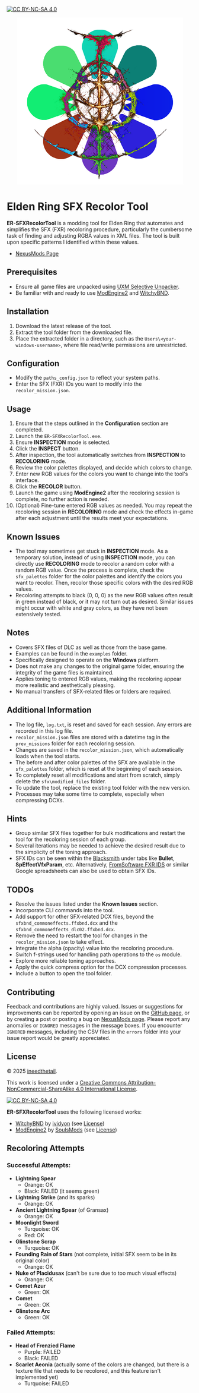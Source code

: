 [![CC BY-NC-SA 4.0][cc-by-nc-sa-shield]][cc-by-nc-sa]

<p align="center">
  <img src="https://github.com/tfb-sv/ER-SFXRecolorTool/blob/main/builders/recolor_logo.png?raw=true" />
</p>

# Elden Ring SFX Recolor Tool

**ER-SFXRecolorTool** is a modding tool for Elden Ring that automates and simplifies the SFX (FXR) recoloring procedure, particularly the cumbersome task of finding and adjusting RGBA values in XML files. The tool is built upon specific patterns I identified within these values.

- [NexusMods Page](https://www.nexusmods.com/eldenring/mods/6795)

## Prerequisites
- Ensure all game files are unpacked using [UXM Selective Unpacker](https://github.com/Nordgaren/UXM-Selective-Unpack.git).
- Be familiar with and ready to use [ModEngine2](https://github.com/soulsmods/ModEngine2.git) and [WitchyBND](https://github.com/ividyon/WitchyBND.git).

## Installation
1. Download the latest release of the tool.
2. Extract the tool folder from the downloaded file.
3. Place the extracted folder in a directory, such as the `Users\<your-windows-username>`, where file read/write permissions are unrestricted.

## Configuration
- Modify the `paths_config.json` to reflect your system paths.
- Enter the SFX (FXR) IDs you want to modify into the `recolor_mission.json`.

## Usage
1. Ensure that the steps outlined in the **Configuration** section are completed.
2. Launch the `ER-SFXRecolorTool.exe`.
3. Ensure **INSPECTION** mode is selected.
4. Click the **INSPECT** button.
5. After inspection, the tool automatically switches from **INSPECTION** to **RECOLORING** mode.
6. Review the color palettes displayed, and decide which colors to change.
7. Enter new RGB values for the colors you want to change into the tool's interface.
8. Click the **RECOLOR** button.
9. Launch the game using **ModEngine2** after the recoloring session is complete, no further action is needed.
10. (Optional) Fine-tune entered RGB values as needed. You may repeat the recoloring session in **RECOLORING** mode and check the effects in-game after each adjustment until the results meet your expectations.

## Known Issues
- The tool may sometimes get stuck in **INSPECTION** mode. As a temporary solution, instead of using **INSPECTION** mode, you can directly use **RECOLORING** mode to recolor a random color with a random RGB value. Once the process is complete, check the `sfx_palettes` folder for the color palettes and identify the colors you want to recolor. Then, recolor those specific colors with the desired RGB values.
- Recoloring attempts to black (0, 0, 0) as the new RGB values often result in green instead of black, or it may not turn out as desired. Similar issues might occur with white and gray colors, as they have not been extensively tested.

## Notes
- Covers SFX files of DLC as well as those from the base game.
- Examples can be found in the `examples` folder.
- Specifically designed to operate on the **Windows** platform.
- Does not make any changes to the original game folder, ensuring the integrity of the game files is maintained.
- Applies toning to entered RGB values, making the recoloring appear more realistic and aesthetically pleasing.
- No manual transfers of SFX-related files or folders are required.

## Additional Information
- The log file, `log.txt`, is reset and saved for each session. Any errors are recorded in this log file.
- `recolor_mission.json` files are stored with a datetime tag in the `prev_missions` folder for each recoloring session.
- Changes are saved in the `recolor_mission.json`, which automatically loads when the tool starts.
- The before and after color palettes of the SFX are available in the `sfx_palettes` folder, which is reset at the beginning of each session.
- To completely reset all modifications and start from scratch, simply delete the `sfx\modified_files` folder.
- To update the tool, replace the existing tool folder with the new version.
- Processes may take some time to complete, especially when compressing DCXs.

## Hints
- Group similar SFX files together for bulk modifications and restart the tool for the recoloring session of each group.
- Several iterations may be needed to achieve the desired result due to the simplicity of the toning approach.
- SFX IDs can be seen within the [Blacksmith](https://github.com/vawser/Smithbox.git) under tabs like **Bullet**, **SpEffectVfxParam**, etc. Alternatively, [FromSoftware FXR IDS](https://docs.google.com/spreadsheets/d/1gmUiSpJtxFFl0g04MWMIIs37W13Yjp-WUxtbyv99JIQ/edit?gid=866341224#gid=866341224) or similar Google spreadsheets can also be used to obtain SFX IDs.

## TODOs
- Resolve the issues listed under the **Known Issues** section.
- Incorporate CLI commands into the tool.
- Add support for other SFX-related DCX files, beyond the `sfxbnd_commoneffects.ffxbnd.dcx` and the `sfxbnd_commoneffects_dlc02.ffxbnd.dcx`.
- Remove the need to restart the tool for changes in the `recolor_mission.json` to take effect.
- Integrate the alpha (opacity) value into the recoloring procedure.
- Switch f-strings used for handling path operations to the `os` module.
- Explore more reliable toning approaches.
- Apply the quick compress option for the DCX compression processes.
- Include a button to open the tool folder.

## Contributing
Feedback and contributions are highly valued. Issues or suggestions for improvements can be reported by opening an issue on the [GitHub page](https://github.com/tfb-sv/ER-SFXRecolorTool.git), or by creating a post or posting a bug on [NexusMods page](https://www.nexusmods.com/eldenring/mods/6795). Please report any anomalies or `IGNORED` messages in the message boxes. If you encounter `IGNORED` messages, including the CSV files in the `errors` folder into your issue report would be greatly appreciated.

## License
© 2025 [ineedthetail](https://github.com/tfb-sv).

This work is licensed under a [Creative Commons Attribution-NonCommercial-ShareAlike 4.0 International License][cc-by-nc-sa].

[![CC BY-NC-SA 4.0][cc-by-nc-sa-image]][cc-by-nc-sa]

**ER-SFXRecolorTool** uses the following licensed works:
- [WitchyBND](https://github.com/ividyon/WitchyBND.git) by [ividyon](https://github.com/ividyon) (see [License](https://github.com/ividyon/WitchyBND/blob/main/LICENSE))
- [ModEngine2](https://github.com/soulsmods/ModEngine2.git) by [SoulsMods](https://github.com/soulsmods) (see [License](https://github.com/soulsmods/ModEngine2/blob/main/LICENSE-MIT))

[cc-by-nc-sa]: http://creativecommons.org/licenses/by-nc-sa/4.0/
[cc-by-nc-sa-image]: https://licensebuttons.net/l/by-nc-sa/4.0/88x31.png
[cc-by-nc-sa-shield]: https://img.shields.io/badge/License-CC%20BY--NC--SA%204.0-lightgrey.svg

## Recoloring Attempts

### Successful Attempts:

- **Lightning Spear**
  - Orange: OK
  - Black: FAILED (it seems green)
- **Lightning Strike** (and its sparks)
  - Orange: OK
- **Ancient Lightning Spear** (of Gransax)
  - Orange: OK
- **Moonlight Sword**
  - Turquoise: OK
  - Red: OK
- **Glinstone Scrap**
  - Turquoise: OK
- **Founding Rain of Stars** (not complete, initial SFX seem to be in its original color)
  - Orange: OK
- **Nuke of Placidusax** (can't be sure due to too much visual effects)
  - Orange: OK
- **Comet Azur**
  - Green: OK
- **Comet**
  - Green: OK
- **Glinstone Arc**
  - Green: OK

### Failed Attempts:

- **Head of Frenzied Flame**
  - Purple: FAILED
  - Black: FAILED
- **Scarlet Aeonia** (actually some of the colors are changed, but there is a texture file that needs to be recolored, and this feature isn't implemented yet)
  - Turquoise: FAILED
